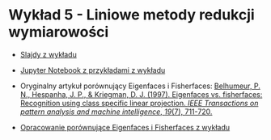 # Wykład 5 - Liniowe metody redukcji wymiarowości

* [Slajdy z wykładu](wyklad5.pdf)

* [Jupyter Notebook z przykładami z wykładu](Wyklad5_prezentacja.ipynb)

* Oryginalny artykuł porównujący Eigenfaces i Fisherfaces: [Belhumeur, P. N., Hespanha, J. P., & Kriegman, D. J. (1997). Eigenfaces vs. fisherfaces: Recognition using class specific linear projection. *IEEE Transactions on pattern analysis and machine intelligence*, *19*(7), 711-720. ](https://apps.dtic.mil/sti/pdfs/AD1015508.pdf)

* [Opracowanie porównujące Eigenfaces i Fisherfaces z wykładu](https://web.stanford.edu/class/cs231a/prev_projects_2016/Eigenfaces_and_Fisherfaces_-_A_comparison_of_face_detection_techniques__1_.pdf)



